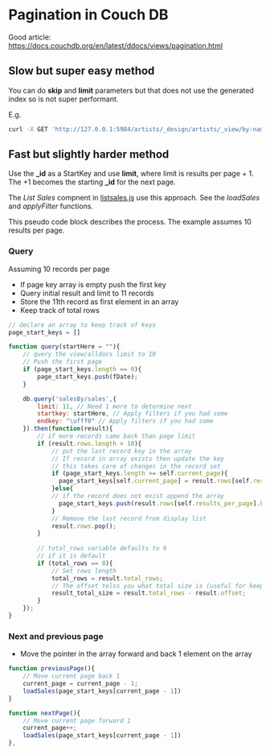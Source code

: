 # Pagination in Couch DB

Good article: https://docs.couchdb.org/en/latest/ddocs/views/pagination.html

## Slow but super easy method
You can do **skip** and **limit** parameters but that does not use the generated index so is not super performant.

E.g.

```bash
curl -X GET 'http://127.0.0.1:5984/artists/_design/artists/_view/by-name?limit=5&skip=5'
```

## Fast but slightly harder method
Use the **_id** as a StartKey and use **limit**, where limit is results per page + 1. The +1 becomes the starting **_id** for the next page.

The *List Sales* compnent in [listsales.js](../app/src/components/listsales.js) use this approach. See the *loadSales* and *applyFilter* functions.

This pseudo code block describes the process. The example assumes 10 results per page.

### Query
Assuming 10 records per page
* If page key array is empty push the first key
* Query initial result and limit to 11 records
* Store the 11th record as first element in an array
* Keep track of total rows

```javascript
// declare an array to keep track of keys
page_start_keys = []

function query(startHere = ""){
    // query the view/alldocs limit to 10
    // Push the first page
    if (page_start_keys.length == 0){
        page_start_keys.push(fDate);
    }

    db.query('salesBy/sales',{
        limit: 11, // Need 1 more to determine next
        startkey: startHere, // Apply filters if you had some
        endkey: "\ufff0" // Apply filters if you had some
    }).then(function(result){
        // if more records came back than page limit
        if (result.rows.length > 10){
            // put the last record key in the array
            // If record in array exists then update the key 
            // this takes care of changes in the record set
            if (page_start_keys.length >= self.current_page){
              page_start_keys[self.current_page] = result.rows[self.results_per_page].key;
            }else{
            // if the record does not exist append the array
              page_start_keys.push(result.rows[self.results_per_page].key);
            }
            // Remove the last record from display list
            result.rows.pop();
        }
        
        // total_rows variable defaults to 0
        // if it is default
        if (total_rows == 0){
            // Set rows length
            total_rows = result.total_rows;
            // The offset telss you what total size is (useful for keeping track of pages)
            result_total_size = result.total_rows - result.offset;
        }
    });
}

```
### Next and previous page
* Move the pointer in the array forward and back 1 element on the array
 
```javascript
function previousPage(){
    // Move current page back 1
    current_page = current_page - 1;
    loadSales(page_start_keys[current_page - 1])
}

function nextPage(){
    // Move current page forward 1
    current_page++;
    loadSales(page_start_keys[current_page - 1])
},
```

